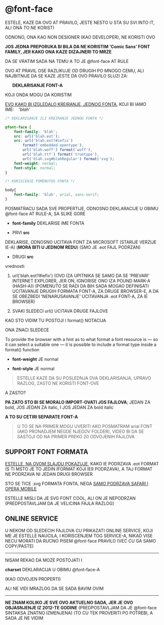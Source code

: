 # @font-face

ESTELE, KAZE DA OVO AT PRAVILO, JESTE NESTO U STA SU SVI INTO IT, ALI ONA TO NE KORISTI

ODNONO, ONA KAO NON DESIGNER (KAO DEVELOPER), NE KORISTI OVO

**JOS JEDNA PREPORUKA BI BILA DA NE KORISTIM 'Comic Sans' FONT FAMILY, JER KAKO ONA KAZE DIZAJNERI TO MRZE**

DA SE VRATIM SADA NA TEMU A TO JE @font-face AT RULE

OVO AT PRAVIL OSE RAZLIKUJE OD DRUGIH PO MNOGO CEMU, ALI NAJBITNIJE DA SE KAZE JESTE DA OVO PRAVILO SLUZI ZA:

&nbsp;&nbsp;&nbsp;&nbsp;&nbsp;&nbsp;**DEKLARISANJE FONT-A**

KOJI ONDA MOGU DA KORISTIM

[EVO KAKO BI IZGLEDALO KREIRANJE, JEDNOG FONTA](http://www.standardista.com/webstock/part_07_fonts.html#slide5), KOJI BI IAMO IME:&nbsp;&nbsp;&nbsp;&nbsp;*'blah'*

```CSS
/* DEKLARISANJE ILI KREIRANJE JEDNOG FONTA */

@font-face {
    font-family: 'blah';
    src: url('blah.eot');
    src: url('blah.eot?#iefix')
        format('embedded-opentype'),
        url('blah.woff') format('woff'),
        url('blah.ttf') format('truetype'),
        url('blah.svg#blahRegular') format('svg');
    font-weight: normal;
    font-style: normal;
}

/* KORISCENJE POMENUTOG FONTA */

body{
    font-family: 'blah', arial, sans-serif;
}
```

POSMATRACU SADA SVE PROPERTIJE, ODNOSNO DEKLARACIJE U OBIMU @font-face AT RULE-A, SA SLIKE GORE

- **font-family** DEKLARISE IME FONTA

- PRVI **src**  

DEKLARISE, ODNOSNO UCITAVA FONT ZA MICROSOFT (STARIJE VERZIJE IE-A) (**MORA BITI U JEDNOM REDU**) (SMO JE .eot FAJL PODRZAN)

- DRUGI **src**

vrednosti:

1. url('blah.eot?#iefix') (OVO IZA UPITNIKA SE SAMO DA SE 'PREVARI' INTERNET EXPLORER, JER ON, IGNORISE ONO IZA POUND MARK-A (HASH-A)) (POMENUTO SE RADI DA BIH SADA MOGAO DEFINISATI UCITAVANJE DRUGIH FORMATA FONT-A, ZA DRUGE BROWSER-E, A DA SE OBEZBEDI 'NENARUSAVANJE' UCITAVANJA .eot FONT-A, ZA IE BROWSER)

2. SVAKI SLEDECI url() UCITAVA DRUGE FAJLOVE

KAO STO VIDIM TU POSTOJI I format() NOTACIJA

ONA ZNACI SLEDECE

To provide the browser with a hint as to what format a font resource is — so it can select a suitable one — it is possible to include a format type inside a format() function

- **font-weight** JE normal

- **font-style** JE normal

> ESTELLE KAZE DA SU POSLEDNJA DVA DEKLARISANJA, UPRAVO RAZLOG, ZASTO NE KORISTI FONT-OVE

A ZASTO?

**PA ZATO STO BI SE MORALO IMPORT-OVATI JOS FAJLOVA**; JEDAN ZA bold, JOS JEDAN ZA italic, I JOS JEDAN ZA bold italic

**A TO SU CETIRI SEPARATE FONT-A**

> U TO SE NA PRIMER MOGU UVERITI AKO POSMATRAM arial FONT (AKO PRONADJEM NEGDE NJEGOV FOLDER), VIDEO BI DA SE SASTOJI OD NA PRIMER PREKO 20 ODVOJENIH FAJLOVA

## SUPPORT FONT FORMATA

[ESTELLE, NA OVOM SLAJDU POKAZUJE](http://www.standardista.com/webstock/part_07_fonts.html#slide6), KAKO IE PODRZAVA .eot FORMAT (S TI MSTO JE TO JEDIN IFORMAT KOJI IE9 PODRZAVA), A TAJ FORMAT NE PODRZAVA NI JEDAN DRUGI BROWSER

STO SE TICE .svg FORMATA FONTA, NEGA [SAMO PODRZAVA SAFARI I OPERA MOBILE](https://caniuse.com/#search=SVG%20fonts)

ESTELLE MISLI DA JE SVG FONT COOL, ALI ON JE NEPODRZAN (PREDPOSTAVLJAM DA JE VELICINA FAJLA RAZLOG)

## ONLINE SERVICE

U NEKOM OD SLEDECIH FAJLOVA CU PRIKAZATI ONLINE SERVICE, KOJI ME JE ESTELLE NAUCILA, I KORISCENJEM TOG SERVICE-A, NIKAD VISE NECU MORATI DA RUCNO PISEM @font-face PRAVILO (VEC CU GA SAMO COPY/PASTE)

****

NISAM REKAO DA MOZE POSTOJATI I

**charset** DEKLARACIJA U OBIMU @font-face-A

(KAO ODVOJEN PROPERTI)

ALI NE VIDI MRAZLOG DA SE SADA BAVIM OVIM

****

**NE ZNAM KOLIKO JE SVE OVO AKTUELNO SADA, JER JE OVO OBJASNJENJE IZ 2012-TE GODINE** (PREDPOSTAVLJAM DA JE @font-face SINTAKSA ZNATNO IZMENJENA) (TO CU TEK PROVERITI PO POTREBI, A SADA JE NE VIDIM